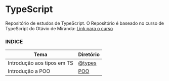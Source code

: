 # TypeScript

Repositório de estudos de TypeScript.
O Repositório é baseado no curso de TypeScript do Otávio de Miranda: [Link para o curso](https://www.udemy.com/share/1026x83@mN1qG8n7o5w_CHv6I_dm4Ck5Out3FYaONyVaNtAUdzvZ4Ro-Ma2bnOcehMG11_mc/)

### **INDICE**
Tema | Diretório
---|---
Introdução aos tipos em TS | [@types](https://github.com/juliofilizzola/typescript_studies/tree/main/@types)
Introdução a POO | [POO](https://github.com/juliofilizzola/typescript_studies/tree/main/poo)
